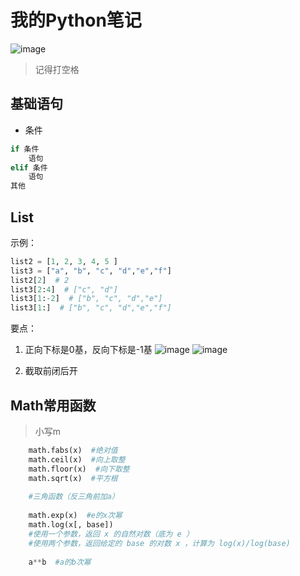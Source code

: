 # 我的Python笔记
![image](https://i0.hdslb.com/bfs/article/fc67ed65ab9c1cf033158857d4a6db9e993446dc.jpg@722w_1016h_progressive.webp)
> 记得打空格
## 基础语句
- 条件
```python
if 条件
    语句
elif 条件
    语句
其他
```
## List
示例：
```python
list2 = [1, 2, 3, 4, 5 ]
list3 = ["a", "b", "c", "d","e","f"]
list2[2]  # 2
list3[2:4]  # ["c", "d"] 
list3[1:-2]  # ["b", "c", "d","e"]
list3[1:]  # ["b", "c", "d","e","f"]
```
要点：
1. 正向下标是0基，反向下标是-1基
![image](https://www.runoob.com/wp-content/uploads/2014/05/positive-indexes-1.png)
![image](https://www.runoob.com/wp-content/uploads/2014/05/negative-indexes.png)

2. 截取前闭后开

## Math常用函数
> 小写m
```python
    math.fabs(x)  #绝对值
    math.ceil(x)  #向上取整
    math.floor(x)  #向下取整
    math.sqrt(x)  #平方根
    
    #三角函数（反三角前加a）
    
    math.exp(x)  #e的x次幂
    math.log(x[, base])
    #使用一个参数，返回 x 的自然对数（底为 e ）
    #使用两个参数，返回给定的 base 的对数 x ，计算为 log(x)/log(base)
    
    a**b  #a的b次幂
    
```
